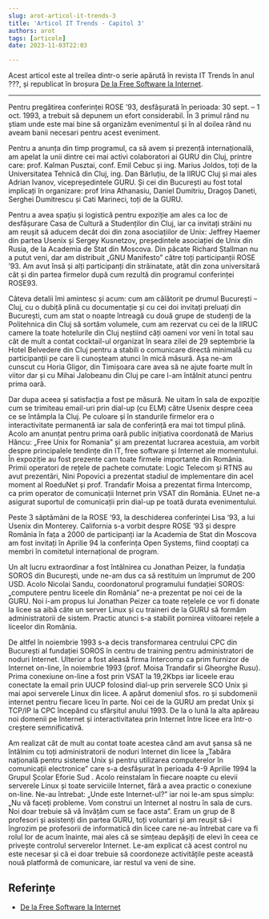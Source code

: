 ```yaml
---
slug: arot-articol-it-trends-3
title: 'Articol IT Trends - Capitol 3'
authors: arot
tags: [articole]
date: 2023-11-03T22:03

---
```


Acest articol este al treilea dintr-o serie apărută în revista IT Trends
în anul ???, și republicat în broșura
[De la Free Software la Internet](https://cronica-it.github.io/archive/assets/arot/Brosura_Alex_Rotaru_A5_Tipar.pdf).

<!-- truncate -->

---

Pentru pregătirea conferinței ROSE ’93, desfășurată în perioada:
30 sept. – 1 oct. 1993, a trebuit să depunem un efort considerabil. În 3 primul rând nu știam unde este mai bine să organizăm evenimentul
și în al doilea rând nu aveam banii necesari pentru acest eveniment.

Pentru a anunța din timp programul, ca să avem și prezență internațională, am apelat la unii dintre cei mai activi colaboratori ai GURU din Cluj, printre care: prof. Kalman Pusztai, conf. Emil Cebuc și ing. Marius Joldos, toți de la Universitatea Tehnică din Cluj, ing. Dan Bărluțiu, de la IIRUC Cluj și mai ales Adrian Ivanov, vicepreședintele GURU. Și cei din București au fost total implicați în organizare: prof Irina Athanasiu, Daniel Dumitriu, Dragoș Daneti, Serghei Dumitrescu și Cati Marineci, toți de la GURU.

Pentru a avea spațiu și logistică pentru expoziție am ales ca loc de desfășurare Casa de Cultură a Studenților din Cluj, iar ca invitați străini nu am reușit să aducem decât doi din zona asociațiilor de Unix: Jeffrey Haemer din partea Usenix și Sergey Kusnetzov, președintele asociației de Unix din Rusia, de la Academia de Stat din Moscova. Din păcate Richard Stallman nu a putut veni, dar am distribuit „GNU Manifesto” către toți participanții ROSE ’93. Am avut însă și alți participanți din străinatate, atât din zona universitară cât și din partea firmelor după cum rezultă din programul conferinței ROSE93.

Câteva detalii îmi amintesc și acum: cum am călătorit pe drumul București – Cluj, cu o dubiță plină cu documentație și cu cei doi invitați preluați din București, cum am stat o noapte întreagă cu două grupe de studenți de
la Politehnica din Cluj să sortăm volumele, cum am rezervat cu cei de la IIRUC camere la toate hotelurile din Cluj neștiind câți oameni vor veni în total sau cât de mult a contat cocktail-ul organizat în seara zilei de 29 septembrie la Hotel Belvedere din Cluj pentru a stabili o comunicare directă minimală cu participanții pe care îi cunoșteam atunci în mică măsură. Așa ne-am cunscut cu Horia Gligor, din Timișoara care avea să ne ajute foarte mult în viitor dar și cu Mihai Jalobeanu din Cluj pe care l-am întâlnit atunci pentru prima oară.

Dar dupa aceea și satisfacția a fost pe măsură. Ne uitam în sala de expoziție cum se trimiteau email-uri prin dial-up (cu ELM) către Usenix despre ceea ce se întâmpla la Cluj. Pe culoare și în standurile firmelor era o interactivitate permanentă iar sala de conferință era mai tot timpul plină. Acolo am anunțat pentru prima oară public inițiativa coordonată de Marius Hâncu: „Free Unix for Romania” și am prezentat lucrarea acestuia, am vorbit despre principalele tendințe din IT, free software și Internet ale momentului. În expoziție au fost prezente cam toate firmele importante din România. Primii operatori de rețele de pachete comutate: Logic Telecom și RTNS au avut prezentări, Nini Popovici a prezentat stadiul de implementare din acel moment al RoeduNet și prof. Trandafir Moisa a prezentat firma Intercomp, ca prim operator de comunicații Internet prin VSAT
din România. EUnet ne-a asigurat suportul de comunicații prin dial-up pe toată durata evenimentului.

Peste 3 săptămâni de la ROSE ‘93, la deschiderea conferinței Lisa ‘93, a lui Usenix din Monterey. California s-a vorbit despre ROSE ‘93 și despre România în fața a 2000 de participanți iar la Academia de Stat din Moscova am fost invitați în Aprilie 94 la conferința Open Systems, fiind cooptați ca membri în comitetul internațional de program.

Un alt lucru extraordinar a fost întâlnirea cu Jonathan Peizer, la fundația SOROS din București, unde ne-am dus ca să restituim un împrumut de 200 USD. Acolo Nicolai Sandu, coordonatorul programului fundației SOROS: „computere pentru liceele din România” ne-a prezentat pe noi cei de la GURU. Noi i-am propus lui Jonathan Peizer ca toate rețelele ce vor fi donate la licee sa aibă câte un server Linux și cu traineri de la GURU să formăm administratorii de sistem. Practic atunci s-a stabilit pornirea viitoarei rețele a liceelor din România.

De altfel în noiembrie 1993 s-a decis transformarea centrului CPC din București al fundației SOROS în centru de training pentru administratori de noduri Internet. Ulterior a fost aleasă firma Intercomp ca prim furnizor de Internet on-line, în noiembrie 1993 (prof. Moisa Trandafir si Gheorghe Rusu). Prima conexiune on-line a fost prin VSAT la 19,2Kbps iar liceele erau conectate la email prin UUCP folosind dial-up prin serverele SCO Unix și mai apoi serverele Linux din licee. A apărut domeniul sfos. ro și subdomenii internet pentru fiecare liceu în parte. Noi cei de la GURU am predat Unix și TCP/IP la CPC începând cu sfârșitul
anului 1993. De la o lună la alta apăreau noi domenii pe Internet și interactivitatea prin Internet între licee era într-o creștere semnificativă.

Am realizat cât de mult au contat toate acestea când am avut șansa să ne întâlnim cu toți administratorii de noduri Internet din licee la „Tabăra națională pentru sisteme Unix și pentru utilizarea computerelor în comunicații electronice” care s-a desfășurat în perioada 4-9 Aprilie 1994 la Grupul Școlar Eforie Sud . Acolo reinstalam în fiecare noapte cu elevii serverele Linux și toate serviciile Internet, fără a avea practic o conexiune on-line. Ne-au întrebat: „Unde este Internet-ul?” iar noi le-am spus simplu: „Nu vă faceți probleme. Vom construi un Internet al nostru în sala de curs. Noi doar trebuie să vă învățăm cum se face asta”. Eram un grup de 8 profesori și asistenți din partea GURU, toți voluntari și am reușit să-i îngrozim pe profesorii de informatică din licee care ne-au întrebat care va fi rolul lor de acum înainte, mai ales că se simțeau depășiți de elevi în ceea ce privește controlul serverelor Internet. Le-am explicat că acest control nu este necesar și că ei doar trebuie să coordoneze activitățile peste această nouă platformă de comunicare, iar restul va veni de sine.

## Referințe

- [De la Free Software la Internet](https://cronica-it.github.io/archive/assets/arot/Brosura_Alex_Rotaru_A5_Tipar.pdf)
